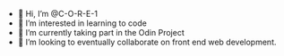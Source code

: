 - 👋 Hi, I’m @C-O-R-E-1
- 👀 I’m interested in learning to code
- 🌱 I’m currently taking part in the Odin Project
- 💞️ I’m looking to eventually collaborate on front end web development.

<!---
C-O-R-E-1/C-O-R-E-1 is a ✨ special ✨ repository because its `README.md` (this file) appears on your GitHub profile.
You can click the Preview link to take a look at your changes.
--->
